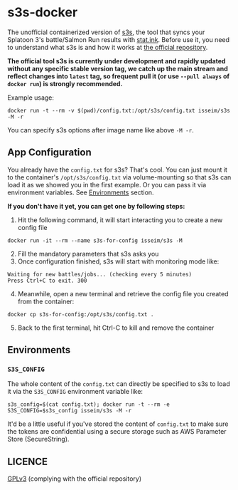 # s3s-docker 

The unofficial containerized version of [s3s](https://github.com/frozenpandaman/s3s), the tool that syncs your Splatoon 3's battle/Salmon Run results with [stat.ink](https://stat.ink/).
Before use it, you need to understand what s3s is and how it works at [the official repository](https://github.com/frozenpandaman/s3s).

**The official tool s3s is currently under development and rapidly updated without any specific stable version tag,
we catch up the main stream and reflect changes into `latest` tag, so frequent pull it (or use `--pull always` of `docker run`) is strongly recommended.**

Example usage:

```
docker run -t --rm -v $(pwd)/config.txt:/opt/s3s/config.txt isseim/s3s -M -r
```

You can specify s3s options after image name like above `-M -r`. 

## App Configuration

You already have the `config.txt` for s3s? That's cool. You can just mount it to the container's `/opt/s3s/config.txt` via volume-mounting so that s3s can load it as we showed you in the first example.
Or you can pass it via environment variables. See [Environments](#environments) section.

**If you don't have it yet, you can get one by following steps:**

1. Hit the following command, it will start interacting you to create a new config file

```
docker run -it --rm --name s3s-for-config isseim/s3s -M
```

2. Fill the mandatory parameters that s3s asks you
3. Once configuration finished, s3s will start with monitoring mode like:

```
Waiting for new battles/jobs... (checking every 5 minutes)
Press Ctrl+C to exit. 300
```

4. Meanwhile, open a new terminal and retrieve the config file you created from the container:

```
docker cp s3s-for-config:/opt/s3s/config.txt .
```

5. Back to the first terminal, hit Ctrl-C to kill and remove the container 

## Environments

### `S3S_CONFIG`

The whole content of the `config.txt` can directly be specified to s3s to load it via the `S3S_CONFIG` environment variable like:  

```
s3s_config=$(cat config.txt); docker run -t --rm -e S3S_CONFIG=$s3s_config isseim/s3s -M -r
```

It'd be a little useful if you've stored the content of `config.txt` to make sure the tokens are confidential using a secure storage such as AWS Parameter Store (SecureString).

## LICENCE

[GPLv3](https://choosealicense.com/licenses/gpl-3.0/) (complying with the official repository)
